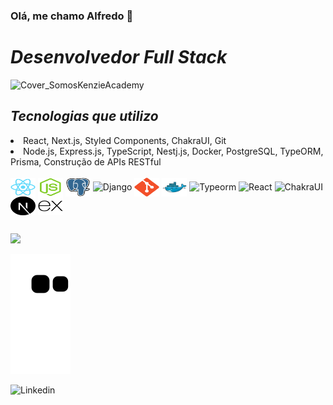 ### Olá, me chamo Alfredo 👋

# ***Desenvolvedor Full Stack***

![Cover_SomosKenzieAcademy](https://user-images.githubusercontent.com/101817225/170341920-a3c10728-467b-4357-9428-0009b46e1af3.png)

## *Tecnologias que utilizo*

<!-- * ***HTML5, CSS3, JavaScript (ES6), Web Semântica, Git*** -->
<!-- * ***Programação Orientada a Objetos, Programação Funcional e Programação Assíncrona*** -->
<li>React, Next.js, Styled Components, ChakraUI, Git</li>
<li>Node.js, Express.js, TypeScript, Nestj.js, Docker, PostgreSQL, TypeORM, Prisma, Construção de APIs RESTful</li>

<div style="display: inline_block"><br>
<!--   <img align="center" alt="Python" height="30" width="40" src="https://raw.githubusercontent.com/devicons/devicon/master/icons/python/python-original.svg"> -->
  <img align="center" alt="React" height="30" width="40" src="https://raw.githubusercontent.com/devicons/devicon/master/icons/react/react-original.svg">
  <img align="center" alt="NodeJS" height="30" width="40" src="https://raw.githubusercontent.com/devicons/devicon/master/icons/nodejs/nodejs-original.svg">
  <img align="center" alt="PostgreSQL" height="30" width="40" src="https://raw.githubusercontent.com/devicons/devicon/master/icons/postgresql/postgresql-original.svg">
  <img align="center" alt="Django" height="30" width="40" src="https://raw.githubusercontent.com/bwks/vendor-icons-svg/702f2ac88acc71759ce623bc5000a596195e9db3/django.svg">
  <img align="center" alt="Git" height="30" width="40" src="https://raw.githubusercontent.com/devicons/devicon/master/icons/git/git-original.svg">
  <img align="center" alt="Docker" height="30" width="40" src="https://raw.githubusercontent.com/devicons/devicon/master/icons/docker/docker-original.svg">
<!--     <img align="center" alt="Tailwindcss" height="30" width="40" src="https://upload.wikimedia.org/wikipedia/commons/thumb/d/d5/Tailwind_CSS_Logo.svg/2048px-Tailwind_CSS_Logo.svg.png"> -->
    <img align="center" alt="Typeorm" height="30" width="40" src="https://seeklogo.com/images/T/typeorm-logo-F243B34DEE-seeklogo.com.png">
    <img align="center" alt="React" height="30" width="40" src="https://cdn.worldvectorlogo.com/logos/prisma-4.svg">
    <img align="center" alt="ChakraUI" height="30" width="40" src="https://icons.veryicon.com/png/o/weather/weather-16/flash-circle-fill.png">  
<!--   <img align="center" alt="MongoDB" height="30" width="40" src="https://raw.githubusercontent.com/devicons/devicon/master/icons/mongodb/mongodb-original.svg"> -->
  <img align="center" alt="NextJS" height="30" width="40" src="https://raw.githubusercontent.com/devicons/devicon/master/icons/nextjs/nextjs-original.svg">
  <img align="center" alt="Express" height="30" width="40" src="https://raw.githubusercontent.com/devicons/devicon/master/icons/express/express-original.svg">
<!--   <img align="center" alt="Flask" height="30" width="40" src="https://raw.githubusercontent.com/devicons/devicon/master/icons/flask/flask-original.svg">   -->
</div>
 
##
<div> 

<!--  <a href="https://www.youtube.com/channel/UCHGyhE14Wc_WqvPD3QjmywA" target="_blank">
    <img src="https://img.shields.io/badge/YouTube-FF0000?style=for-the-badge&logo=youtube&logoColor=white" target="_blank">
  </a>
<a href="https://instagram.com/alfredo_fontinele" target="_blank">
    <img src="https://img.shields.io/badge/-Instagram-%23E4405F?style=for-the-badge&logo=instagram&logoColor=white" target="_blank">
  </a> -->
<!--  <a href="" target="_blank"><img src="https://img.shields.io/badge/Discord-7289DA?style=for-the-badge&logo=discord&logoColor=white" target="_blank"></a>  -->
  <a href="https://www.linkedin.com/in/alfredopfneto/" target="_blank">
     <img src="https://img.shields.io/badge/Linkedin-0000FF?style=for-the-badge&logo=linkedin&logoColor=white"/>
  </a>

  ![Snake animation](https://github.com/rafaballerini/rafaballerini/blob/output/github-contribution-grid-snake.svg)
 
</div>

![Linkedin](https://user-images.githubusercontent.com/101817225/170341903-e0ef57e3-ad3b-4424-9156-12166981fd8e.png)
